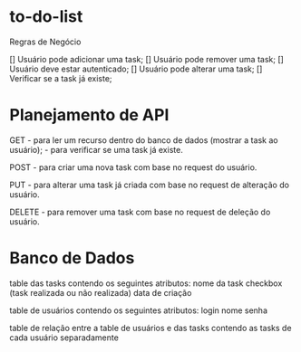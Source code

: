# to-do-list

Regras de Negócio

[] Usuário pode adicionar uma task;
[] Usuário pode remover uma task;
[] Usuário deve estar autenticado;
[] Usuário pode alterar uma task;
[] Verificar se a task já existe;

# Planejamento de API

GET - para ler um recurso dentro do banco de dados (mostrar a task ao usuário);
    - para verificar se uma task já existe.

POST - para criar uma nova task com base no request do usuário.

PUT - para alterar uma task já criada com base no request de alteração do usuário.

DELETE - para remover uma task com base no request de deleção do usuário.

# Banco de Dados

table das tasks contendo os seguintes atributos:
    nome da task
    checkbox (task realizada ou não realizada)
    data de criação

table de usuários contendo os seguintes atributos:
    login
    nome
    senha

table de relação entre a table de usuários e das tasks
    contendo as tasks de cada usuário separadamente